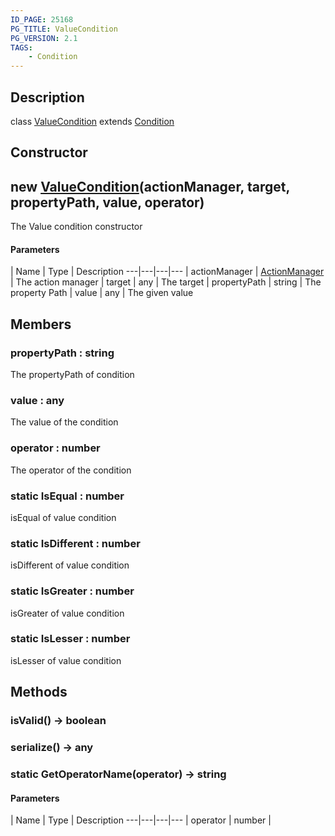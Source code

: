 ```yaml
---
ID_PAGE: 25168
PG_TITLE: ValueCondition
PG_VERSION: 2.1
TAGS:
    - Condition
---
```

## Description

class [ValueCondition](/classes/2.4/ValueCondition) extends [Condition](/classes/2.4/Condition)



## Constructor

## new [ValueCondition](/classes/2.4/ValueCondition)(actionManager, target, propertyPath, value, operator)

The Value condition constructor

#### Parameters
 | Name | Type | Description
---|---|---|---
 | actionManager | [ActionManager](/classes/2.4/ActionManager) |    The action manager
 | target | any |    The target
 | propertyPath | string |    The property Path
 | value | any |    The given value
## Members

### propertyPath : string

The propertyPath of condition

### value : any

The value of the condition

### operator : number

The operator of the condition

### static IsEqual : number

isEqual of value condition

### static IsDifferent : number

isDifferent of value condition

### static IsGreater : number

isGreater of value condition

### static IsLesser : number

isLesser of value condition

## Methods

### isValid() &rarr; boolean


### serialize() &rarr; any


### static GetOperatorName(operator) &rarr; string



#### Parameters
 | Name | Type | Description
---|---|---|---
 | operator | number | 

